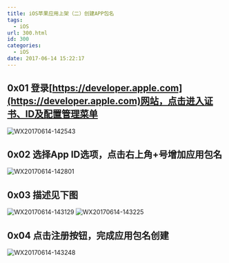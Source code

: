 ```yaml
---
title: iOS苹果应用上架（二）创建APP包名
tags:
  - iOS
url: 300.html
id: 300
categories:
  - iOS
date: 2017-06-14 15:22:17
---
```


0x01 登录[https://developer.apple.com](https://developer.apple.com)网站，点击进入证书、ID及配置管理菜单
------------------------------------------------------------------------------------

![WX20170614-142543](http://www.hndev.cn/wordpress/wp-content/uploads/2017/06/WX20170614-142543.png)

0x02 选择App ID选项，点击右上角+号增加应用包名
-----------------------------

![WX20170614-142801](http://www.hndev.cn/wordpress/wp-content/uploads/2017/06/WX20170614-142801.png)

0x03 描述见下图
----------

![WX20170614-143129](http://www.hndev.cn/wordpress/wp-content/uploads/2017/06/WX20170614-143129.png) ![WX20170614-143225](http://www.hndev.cn/wordpress/wp-content/uploads/2017/06/WX20170614-143225.png)

0x04 点击注册按钮，完成应用包名创建
--------------------

![WX20170614-143248](http://www.hndev.cn/wordpress/wp-content/uploads/2017/06/WX20170614-143248.png)